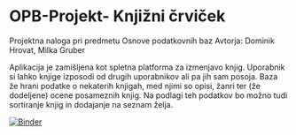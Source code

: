 # OPB-Projekt- Knjižni črviček
Projektna naloga pri predmetu Osnove podatkovnih baz
Avtorja: Dominik Hrovat, Milka Gruber

Aplikacija je zamišljena kot spletna platforma za izmenjavo knjig. Uporabnik si lahko knjige izposodi od drugih uporabnikov ali pa jih sam posoja. Baza že hrani podatke o nekaterih knjigah, med njimi so opisi, žanri ter (že dodeljene) ocene posameznih knjig. Na podlagi teh podatkov bo možno tudi sortiranje knjig in dodajanje na seznam želja.


[![Binder](https://mybinder.org/badge_logo.svg)](https://mybinder.org/v2/gh/dominikhrovat14/OPB-Projekt/master?urlpath=proxy%2F8080)
